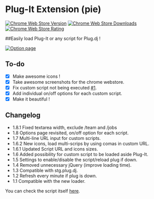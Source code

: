 # Plug-It Extension (pie)  

[![Chrome Web Store Version](https://img.shields.io/chrome-web-store/v/bikeoipagmbnkipclndbmfkjdcljocej.svg?maxAge=2592000)](https://chrome.google.com/webstore/detail/plug-it-extension/bikeoipagmbnkipclndbmfkjdcljocej)
[![Chrome Web Store Downloads](https://img.shields.io/chrome-web-store/d/bikeoipagmbnkipclndbmfkjdcljocej.svg?maxAge=2592000)](https://chrome.google.com/webstore/detail/plug-it-extension/bikeoipagmbnkipclndbmfkjdcljocej)
[![Chrome Web Store Rating](https://img.shields.io/chrome-web-store/rating/bikeoipagmbnkipclndbmfkjdcljocej.svg?maxAge=2592000)](https://chrome.google.com/webstore/detail/plug-it-extension/bikeoipagmbnkipclndbmfkjdcljocej/reviews)

##Easily load Plug-It or any script for Plug.dj !  

[![Option page](http://i.imgur.com/nKm6GfG.png)](https://chrome.google.com/webstore/detail/plug-it-extension/bikeoipagmbnkipclndbmfkjdcljocej)

## To-do

- [x] Make awesome icons !  
- [x] Take awesome screenshots for the chrome webstore.  
- [x] Fix custom script not being executed [#1](https://github.com/Plug-It/pie/issues/1).  
- [x] Add individual on/off options for each custom script.  
- [x] Make it beautiful !  

## Changelog  

- 1.8.1 Fixed textarea width, exclude /team and /jobs  
- 1.8 Options page revisited, on/off option for each script.  
- 1.7 Multi-line URL input for custom scripts.  
- 1.6.2 New icons, load multi-scrips by using comas in custom URL.  
- 1.6.1 Updated Script URL and icons sizes.  
- 1.6 Added possibility for custom script to be loaded aside Plug-It.  
- 1.5 Settings to enable/disable the script/reload plug if down.  
- 1.4 Removed unnecessary jQuery (improve loading time).  
- 1.3 Compatible with stg.plug.dj.  
- 1.2 Refresh every minute if plug is down.  
- 1.1 Compatible with the new loader.  

You can check the script itself [here](https://github.com/Plug-It/pi).
